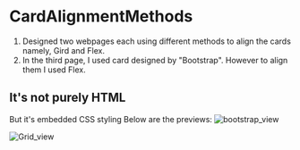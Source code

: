 # CardAlignmentMethods
1) Designed two webpages each using different methods to align the cards namely, Gird and Flex.
2) In the third page, I used card designed by "Bootstrap". However to align them I used Flex.
## It's not purely HTML
But it's embedded CSS styling
Below are the previews:
![bootstrap_view](https://user-images.githubusercontent.com/75261080/104092203-5f319380-52a8-11eb-97f0-4683df4a158e.png)

![Grid_view](https://user-images.githubusercontent.com/75261080/104092153-1aa5f800-52a8-11eb-9e39-a67a075cc6bb.png)
